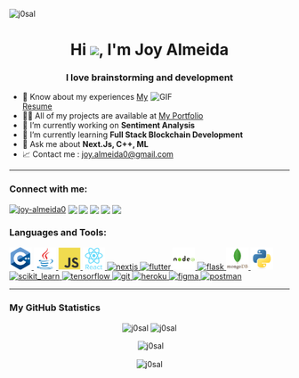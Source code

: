 <p align="left"> <img src="https://komarev.com/ghpvc/?username=j0sal&label=Profile%20views&color=0e75b6&style=flat" alt="j0sal" /> </p>
<!-- <img src="https://raw.githubusercontent.com/saadeghi/saadeghi/master/dino.gif"/> -->

<h1 align="center">Hi <img src="https://github.com/TheDudeThatCode/TheDudeThatCode/blob/master/Assets/Hi.gif" width="29">, I'm Joy Almeida</h1>
<h3 align="center">I love brainstorming and development</h3>
<img align="right" alt="GIF" src="https://raw.githubusercontent.com/saadeghi/saadeghi/master/dino.gif" width="250"/>

- 📄 Know about my experiences [My Resume](https://drive.google.com/file/d/1IUY_Sb8Ibx8mlEOSG_T00xeDtKETQ3QM/view?usp=sharing)
- 👨‍💻 All of my projects are available at [My Portfolio](https://joy-almeida.netlify.app/)
- 🔭 I’m currently working on **Sentiment Analysis**
- 🌱 I’m currently learning **Full Stack Blockchain Development**
- 💬 Ask me about **Next.Js, C++, ML**
- 📈 Contact me : joy.almeida0@gmail.com
---
<h3 align="left">Connect with me:</h3>
<p align="left">
<a href="https://linkedin.com/in/joy-almeida0" target="blank"><img align="center" src="https://img.shields.io/badge/LinkedIn-0077B5?style=for-the-badge&logo=linkedin&logoColor=white" alt="joy-almeida0"/></a>
  <a href="https://twitter.com/_j0sal" target="blank"><img align="center" src="https://img.shields.io/badge/Twitter-%231DA1F2.svg?style=for-the-badge&logo=Twitter&logoColor=white" /></a>
  <a href="https://www.youtube.com/channel/UCtnwc3rH9lmKH6DVjTddMGA" target="blank"><img align="center" src="https://img.shields.io/badge/YouTube-%23FF0000.svg?style=for-the-badge&logo=YouTube&logoColor=white" /></a>
  <a href="https://medium.com/@j0sal" target="blank"><img align="center" src="https://img.shields.io/badge/Medium-12100E?style=for-the-badge&logo=medium&logoColor=white" /></a>
<a href="https://www.leetcode.com/j0sal" target="blank"><img align="center" src="https://img.shields.io/badge/-LeetCode-FFA116?style=for-the-badge&logo=LeetCode&logoColor=black" /></a>
<a href="https://auth.geeksforgeeks.org/user/josal" target="blank"><img align="center" src="https://img.shields.io/badge/GeeksforGeeks-298D46?style=for-the-badge&logo=geeksforgeeks&logoColor=white" /></a>






</p>

<h3 align="left">Languages and Tools:</h3>
<p align="left">  
  <a href="https://www.w3schools.com/cpp/" target="_blank"> 
    <img src="https://raw.githubusercontent.com/devicons/devicon/master/icons/cplusplus/cplusplus-original.svg" alt="cplusplus" width="40" height="40"/> 
  </a> 
  <a href="https://www.java.com" target="_blank">
    <img src="https://raw.githubusercontent.com/devicons/devicon/master/icons/java/java-original.svg" alt="java" width="40" height="40"/>
  </a> 
  <a href="https://developer.mozilla.org/en-US/docs/Web/JavaScript" target="_blank"> 
    <img src="https://raw.githubusercontent.com/devicons/devicon/master/icons/javascript/javascript-original.svg" alt="javascript" width="40" height="40"/> 
  </a> 
  <a href="https://reactjs.org/" target="_blank">
    <img src="https://raw.githubusercontent.com/devicons/devicon/master/icons/react/react-original-wordmark.svg" alt="react" width="40" height="40"/> 
  </a> 
  <a href="https://nextjs.org/" target="_blank" rel="noreferrer"> 
    <img src="https://cdn.worldvectorlogo.com/logos/nextjs-2.svg" alt="nextjs" width="40" height="40"/>
  </a>
  <a href="https://flutter.dev" target="_blank"> 
    <img src="https://www.vectorlogo.zone/logos/flutterio/flutterio-icon.svg" alt="flutter" width="40" height="40"/> 
  </a>
   <a href="https://nodejs.org" target="_blank">
    <img src="https://raw.githubusercontent.com/devicons/devicon/master/icons/nodejs/nodejs-original-wordmark.svg" alt="nodejs" width="40" height="40"/>
  </a> 
  <a href="https://flask.palletsprojects.com/" target="_blank"> 
    <img src="https://www.vectorlogo.zone/logos/pocoo_flask/pocoo_flask-icon.svg" alt="flask" width="40" height="40"/> 
  </a> 
  <a href="https://www.mongodb.com/" target="_blank"> 
    <img src="https://raw.githubusercontent.com/devicons/devicon/master/icons/mongodb/mongodb-original-wordmark.svg" alt="mongodb" width="40" height="40"/>
  </a> 
  <!-- <a href="https://www.mysql.com/" target="_blank"> 
    <img src="https://raw.githubusercontent.com/devicons/devicon/master/icons/mysql/mysql-original-wordmark.svg" alt="mysql" width="40" height="40"/>
  </a> -->
  <a href="https://www.python.org" target="_blank"> 
    <img src="https://raw.githubusercontent.com/devicons/devicon/master/icons/python/python-original.svg" alt="python" width="40" height="40"/>
  </a> 
  <a href="https://scikit-learn.org/" target="_blank"> 
    <img src="https://upload.wikimedia.org/wikipedia/commons/0/05/Scikit_learn_logo_small.svg" alt="scikit_learn" width="40" height="40"/> 
  </a>
  <a href="https://www.tensorflow.org" target="_blank" rel="noreferrer"> 
    <img src="https://www.vectorlogo.zone/logos/tensorflow/tensorflow-icon.svg" alt="tensorflow" width="40" height="40"/> 
  </a>
  <a href="https://git-scm.com/" target="_blank" rel="noreferrer"> 
    <img src="https://www.vectorlogo.zone/logos/git-scm/git-scm-icon.svg" alt="git" width="40" height="40"/> 
  </a> 
 <!-- <a href="https://firebase.google.com/" target="_blank" rel="noreferrer"> 
    <img src="https://www.vectorlogo.zone/logos/firebase/firebase-icon.svg" alt="firebase" width="40" height="40"/> 
  </a> -->
  <a href="https://heroku.com" target="_blank" rel="noreferrer"> 
    <img src="https://www.vectorlogo.zone/logos/heroku/heroku-icon.svg" alt="heroku" width="40" height="40"/> 
  </a>
  <a href="https://www.figma.com/" target="_blank">
    <img src="https://www.vectorlogo.zone/logos/figma/figma-icon.svg" alt="figma" width="40" height="40"/>
  </a> 
  <a href="https://postman.com" target="_blank"> 
    <img src="https://www.vectorlogo.zone/logos/getpostman/getpostman-icon.svg" alt="postman" width="40" height="40"/> 
  </a>
  </a> 
</p>

---
<!-- 📈 -->
<h3 align="left"> My GitHub Statistics</h3>
<p align="center">
    <img height=150 align="center" src="https://github-readme-stats.vercel.app/api/top-langs?username=j0sal&theme=github_dark&show_icons=true&locale=en&layout=compact" alt="j0sal" />   
    <img height=150 align="center" src="https://github-readme-streak-stats.herokuapp.com/?user=J0SAL&theme=github-dark-blue" alt="j0sal" />
</p>
<p align="center">&nbsp;<img align="center" src="https://github-readme-stats.vercel.app/api?username=J0SAL&theme=github_dark&show_icons=true&locale=en" alt="j0sal" /></p>

<p align="center">
  <img align="center" src="https://activity-graph.herokuapp.com/graph?username=J0SAL&theme=github" alt="j0sal"/>
</p> 

<!-- [![Joy's github activity graph](https://activity-graph.herokuapp.com/graph?username=J0SAL&theme=github)](https://github.com/J0SAL/github-readme-activity-graph) -->


